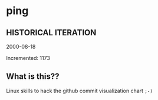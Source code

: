# ping

## HISTORICAL ITERATION
2000-08-18

Incremented: 1173

## What is this?? 
Linux skills to hack the github commit visualization chart `;-)`
